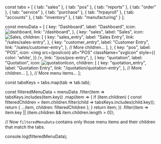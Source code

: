 const tabs = [
  { tab: "sales" },
  { tab: "pos" },
  { tab: "reports" },
  { tab: "order" },
  { tab: "service" },
  { tab: "purchase" },
  { tab: "hrpayroll" },
  { tab: "accounts" },
  { tab: "inventory" },
  { tab: "manufacturing" }
];

const menuData = [
  {
    key: "Dashboard",
    label: "Dashboard",
    icon: <img src={dashboardIcon} alt="dashboard" className="menu-icon" />,
    link: "/dashboard",
  },
  {
    key: "sales",
    label: "Sales",
    icon: <img src={salesIcon} className="menu-icon" alt="Sales" />,
    children: [
      {
        key: "sales_entry",
        label: "Sales Entry",
        link: "/sales/sales-entry",
      },
      {
        key: "customer_entry",
        label: "Customer Entry",
        link: "/sales/customer-entry",
      },
      // More children...
    ],
  },
  {
    key: "pos",
    label: "POS",
    icon: <img src={posIcon} alt="POS" className="svgIcon" style={{ color: 'white', }} />,
    link: "/pos/pos-entry",
  },
  {
    key: "quotation",
    label: "Quotation",
    icon: <img src={quotationIcon} alt="quotationIcon" className="menu-icon" />,
    children: [
      {
        key: "quotation_entry",
        label: "Quotation Entry",
        link: "/quotation/quotation-entry",
      },
      // More children...
    ],
  },
  // More menu items...
];

const tabsKeys = tabs.map(tab => tab.tab);

const filteredMenuData = menuData
  .filter(item => tabsKeys.includes(item.key))
  .map(item => {
    if (item.children) {
      const filteredChildren = item.children.filter(child => tabsKeys.includes(child.key));
      return {
        ...item,
        children: filteredChildren
      };
    }
    return item;
  })
  .filter(item => item.key || (item.children && item.children.length > 0));

// Now `filteredMenuData` contains only those menu items and their children that match the tabs.

console.log(filteredMenuData);
